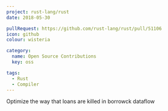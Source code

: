 ```yaml
---
project: rust-lang/rust
date: 2018-05-30

pullRequest: https://github.com/rust-lang/rust/pull/51106
icon: github
colour: wisteria

category:
  name: Open Source Contributions
  key: oss

tags:
  - Rust
  - Compiler
---
```

Optimize the way that loans are killed in borrowck dataflow
